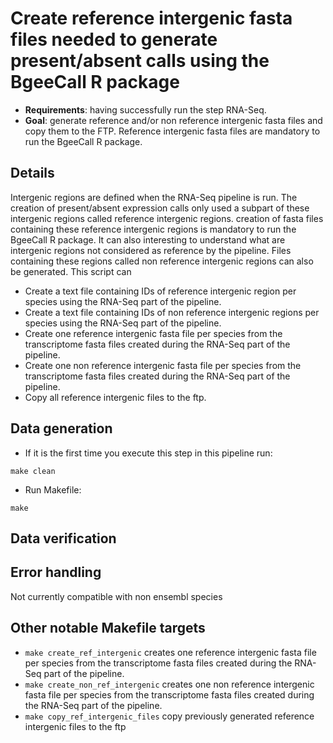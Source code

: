 # Create reference intergenic fasta files needed to generate present/absent calls using the BgeeCall R package

* **Requirements**: having successfully run the step RNA-Seq.
* **Goal**:         generate reference and/or non reference intergenic fasta files and copy them to the FTP. Reference intergenic fasta files are mandatory to run the BgeeCall R package.

## Details

Intergenic regions are defined when the RNA-Seq pipeline is run.
The creation of present/absent expression calls only used a subpart of these intergenic regions called reference intergenic regions.
creation of fasta files containing these reference intergenic regions is mandatory to run the BgeeCall R package.
It can also interesting to understand what are intergenic regions not considered as reference by the pipeline. Files containing these regions called non reference intergenic
regions can also be generated.
This script can 
* Create a text file containing IDs of reference intergenic region per species using the RNA-Seq part of the pipeline.
* Create a text file containing IDs of non reference intergenic regions per species using the RNA-Seq part of the pipeline.
* Create one reference intergenic fasta file per species from the transcriptome fasta files created during the RNA-Seq part of the pipeline.
* Create one non reference intergenic fasta file per species from the transcriptome fasta files created during the RNA-Seq part of the pipeline.
* Copy all reference intergenic files to the ftp.

## Data generation
* If it is the first time you execute this step in this pipeline run:
```
make clean
```
* Run Makefile:
```
make 
```

## Data verification

## Error handling

Not currently compatible with non ensembl species

## Other notable Makefile targets

* `make create_ref_intergenic` creates one reference intergenic fasta file per species from the transcriptome fasta files created during the RNA-Seq part of the pipeline.
* `make create_non_ref_intergenic` creates one non reference intergenic fasta file per species from the transcriptome fasta files created during the RNA-Seq part of the pipeline.
* `make copy_ref_intergenic_files` copy previously generated reference intergenic files to the ftp

